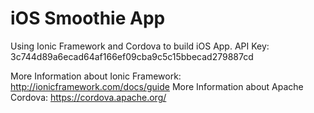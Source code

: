 # iOS Smoothie App
Using Ionic Framework and Cordova to build iOS App. 
API Key: 3c744d89a6ecad64af166ef09cba9c5c15bbecad279887cd



More Information about Ionic Framework: http://ionicframework.com/docs/guide 
More Information about Apache Cordova: https://cordova.apache.org/ 
